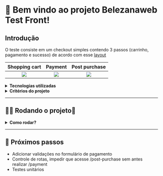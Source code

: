 # 🚀 Bem vindo ao projeto Belezanaweb Test Front!

## Introdução

O teste consiste em um checkout simples contendo 3 passos (carrinho, pagamento e sucesso) de acordo com esse [layout](https://projects.invisionapp.com/prototype/font-test-cji0j0khf005c1t0132358e8k)

Shopping cart             |  Payment                    |  Post purchase
:-------------------------:|:-------------------------:|:-------------------------:
![](https://github.com/jonatasqueirozlima/belezanaweb-test-front/blob/main/assets/img1.png)  |  ![](https://github.com/jonatasqueirozlima/belezanaweb-test-front/blob/main/assets/img2.png) | ![](https://github.com/jonatasqueirozlima/belezanaweb-test-front/blob/main/assets/img3.png)

<details>
<summary><strong> Tecnologias utilizadas </strong></summary>

Frontend:

<ul> 
  <li> React c/ Typescript</li>
  <li> TailwindCSS</li>
  <li> React-router-dom</li>
</ul>
</details>

<details>
<summary><strong> Critérios do projeto </strong></summary>

### Requerimentos:

- Pixel perfect ([nesse link](https://projects.invisionapp.com/prototype/font-test-cji0j0khf005c1t0132358e8k), você pode inspecionar para ver espaçamentos, fonte, tamanho, etc)
- A aplicação precisa ser responsiva, utilizando o conceito de mobile-first. Use sua imaginação para entregar uma experiência boa no desktop.

### Observações:

1. Carrinho:

   - Consuma o [esse endpoint](https://www.mocky.io/v2/5b15c4923100004a006f3c07) e liste os itens, bem como o resumo;

2. Pagamento:

   - Exiba um form com campos de cartão de crédito com validação em cada campo;
   - Habilite o botão de Finalizar Pedido apenas se o form estiver válido;

3. Sucesso:
   - Todo o conteúdo deverá ser exibido a partir dos dados persistidos;

### O que iremos avaliar:

- Organização do código;
- Mensagens e mudanças nos commits;
- Composição/reutilização de componentes;
- Testes unitários;
- O motivo de ter escolhido cada tech da stack;

</details>

---

## 👨‍💻 Rodando o projeto👨

<details>
  
<summary><strong>Como rodar?</strong></summary>
  
1. Clone o repositório com o comando: <br/>
  `git clone git@github.com:jonatasqueirozlima/belezanaweb-test-front.git`;
2. Entre na pasta do repositório: <br/>
  `cd belezanaweb-test-front`
2. Inicie a aplicação com o comando:
 - `docker-compose up -d --build`
3. Acessar a seguinte URL: <br/>
  http://localhost:3000/

</details>

---

## 🥷 Próximos passos</h2>

- Adicionar validações no formulário de pagamento
- Controle de rotas, impedir que acesse /post-purchase sem antes realizar /payment
- Testes unitários
